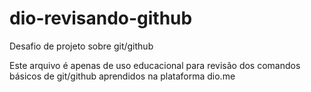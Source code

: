 # dio-revisando-github
Desafio de projeto sobre git/github

Este arquivo é apenas de uso educacional para revisão dos comandos básicos de git/github aprendidos na plataforma dio.me

